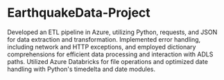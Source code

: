 # EarthquakeData-Project

Developed an ETL pipeline in Azure, utilizing Python, requests, and JSON for data extraction and transformation. 
Implemented error handling, including network and HTTP exceptions, and employed dictionary comprehensions for efficient data processing and interaction with ADLS paths.
Utilized Azure Databricks for file operations and optimized date handling with Python's timedelta and date modules.


